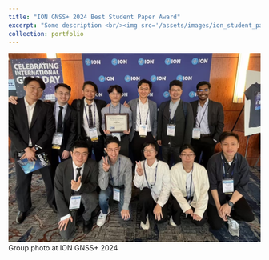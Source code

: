 ```yaml
---
title: "ION GNSS+ 2024 Best Student Paper Award"
excerpt: "Some description <br/><img src='/assets/images/ion_student_paper_award_2024.jpg'>"
collection: portfolio
---
```

<img src='/assets/images/ion_group_photo.jpg'>
Group photo at ION GNSS+ 2024
